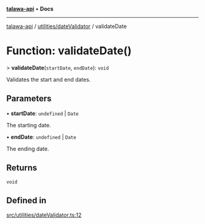 [**talawa-api**](../../../README.md) • **Docs**

***

[talawa-api](../../../modules.md) / [utilities/dateValidator](../README.md) / validateDate

# Function: validateDate()

\> **validateDate**(`startDate`, `endDate`): `void`

Validates the start and end dates.

## Parameters

• **startDate**: `undefined` \| `Date`

The starting date.

• **endDate**: `undefined` \| `Date`

The ending date.

## Returns

`void`

## Defined in

[src/utilities/dateValidator.ts:12](https://github.com/PalisadoesFoundation/talawa-api/blob/92443bb6a5ff3ed66457149a509401986a82e570/src/utilities/dateValidator.ts#L12)

